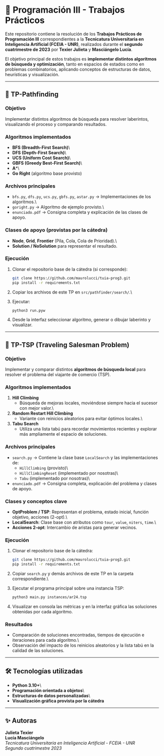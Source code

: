 # 🧩 Programación III - Trabajos Prácticos

Este repositorio contiene la resolución de los **Trabajos Prácticos de
Programación III** correspondientes a la **Tecnicatura Universitaria en
Inteligencia Artificial (FCEIA - UNR)**, realizados durante el **segundo
cuatrimestre de 2023** por **Texier Julieta** y **Masciángelo Lucía**.

El objetivo principal de estos trabajos es **implementar distintos
algoritmos de búsqueda y optimización**, tanto en espacios de estados
como en problemas combinatorios, aplicando conceptos de estructuras de
datos, heurísticas y visualización.

------------------------------------------------------------------------

## 📌 TP-Pathfinding

### Objetivo

Implementar distintos algoritmos de búsqueda para resolver laberintos,
visualizando el proceso y comparando resultados.

### Algoritmos implementados

-   **BFS (Breadth-First Search)**\
-   **DFS (Depth-First Search)**\
-   **UCS (Uniform Cost Search)**\
-   **GBFS (Greedy Best-First Search)**\
-   **A**\*\
-   **Go Right** (algoritmo base provisto)

### Archivos principales

-   `bfs.py`, `dfs.py`, `ucs.py`, `gbfs.py`, `astar.py` →
    Implementaciones de los algoritmos.\
-   `goright.py` → Algoritmo de ejemplo provisto.\
-   `enunciado.pdf` → Consigna completa y explicación de las clases de
    apoyo.

### Clases de apoyo (provistas por la cátedra)

-   **Node**, **Grid**, **Frontier** (Pila, Cola, Cola de Prioridad).\
-   **Solution / NoSolution** para representar el resultado.

### Ejecución

1.  Clonar el repositorio base de la cátedra (si corresponde):

    ``` bash
    git clone https://github.com/maurolucci/tuia-prog3.git
    pip install -r requirements.txt
    ```

2.  Copiar los archivos de este TP en `src/pathfinder/search/`.\

3.  Ejecutar:

    ``` bash
    python3 run.pyw
    ```

4.  Desde la interfaz seleccionar algoritmo, generar o dibujar laberinto
    y visualizar.

------------------------------------------------------------------------

## 📌 TP-TSP (Traveling Salesman Problem)

### Objetivo

Implementar y comparar distintos **algoritmos de búsqueda local** para
resolver el problema del viajante de comercio (TSP).

### Algoritmos implementados

1.  **Hill Climbing**
    -   Búsqueda de mejoras locales, moviéndose siempre hacia el sucesor
        con mejor valor.\
2.  **Random Restart Hill Climbing**
    -   Variante con reinicios aleatorios para evitar óptimos locales.\
3.  **Tabu Search**
    -   Utiliza una lista tabú para recordar movimientos recientes y
        explorar más ampliamente el espacio de soluciones.

### Archivos principales

-   `search.py` → Contiene la clase base `LocalSearch` y las
    implementaciones de:
    -   `HillClimbing` (provisto)\
    -   `HillClimbingReset` (implementado por nosotras)\
    -   `Tabu` (implementado por nosotras)\
-   `enunciado.pdf` → Consigna completa, explicación del problema y
    clases de apoyo.

### Clases y conceptos clave

-   **OptProblem / TSP**: Representan el problema, estado inicial,
    función objetivo, acciones (2-opt).\
-   **LocalSearch**: Clase base con atributos como `tour`, `value`,
    `niters`, `time`.\
-   **Acciones 2-opt**: Intercambio de aristas para generar vecinos.

### Ejecución

1.  Clonar el repositorio base de la cátedra:

    ``` bash
    git clone https://github.com/maurolucci/tuia-prog3.git
    pip install -r requirements.txt
    ```

2.  Copiar `search.py` y demás archivos de este TP en la carpeta
    correspondiente.\

3.  Ejecutar el programa principal sobre una instancia TSP:

    ``` bash
    python3 main.py instances/ar24.tsp
    ```

4.  Visualizar en consola las métricas y en la interfaz gráfica las
    soluciones obtenidas por cada algoritmo.

### Resultados

-   Comparación de soluciones encontradas, tiempos de ejecución e
    iteraciones para cada algoritmo.\
-   Observación del impacto de los reinicios aleatorios y la lista tabú
    en la calidad de las soluciones.

------------------------------------------------------------------------

## 🛠 Tecnologías utilizadas

-   **Python 3.10+**\
-   **Programación orientada a objetos**\
-   **Estructuras de datos personalizadas**\
-   **Visualización gráfica provista por la cátedra**

------------------------------------------------------------------------

## ✨ Autoras

**Julieta Texier**\
**Lucía Masciángelo**\
*Tecnicatura Universitaria en Inteligencia Artificial - FCEIA - UNR*\
*Segundo cuatrimestre 2023*
